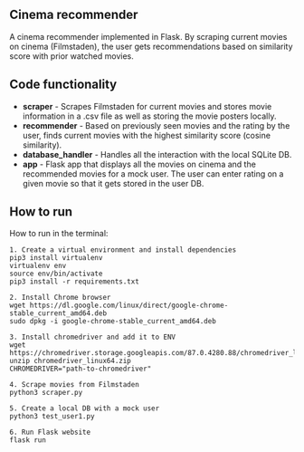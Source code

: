 ## Cinema recommender

A cinema recommender implemented in Flask.
By scraping current movies on cinema (Filmstaden), the user gets recommendations based on similarity score with prior watched movies.

## Code functionality 
- **scraper** - Scrapes Filmstaden for current movies and stores movie information in a .csv file as well as storing the movie posters locally.
- **recommender** - Based on previously seen movies and the rating by the user, finds current movies with the highest similarity score (cosine similarity).
- **database_handler** - Handles all the interaction with the local SQLite DB.
- **app** - Flask app that displays all the movies on cinema and the recommended movies for a mock user. The user can enter rating on a given movie so that it gets stored in the user DB.
  
## How to run
How to run in the terminal:
```
1. Create a virtual environment and install dependencies
pip3 install virtualenv
virtualenv env
source env/bin/activate
pip3 install -r requirements.txt

2. Install Chrome browser
wget https://dl.google.com/linux/direct/google-chrome-stable_current_amd64.deb
sudo dpkg -i google-chrome-stable_current_amd64.deb

3. Install chromedriver and add it to ENV
wget https://chromedriver.storage.googleapis.com/87.0.4280.88/chromedriver_linux64.zip
unzip chromedriver_linux64.zip
CHROMEDRIVER="path-to-chromedriver"

4. Scrape movies from Filmstaden
python3 scraper.py

5. Create a local DB with a mock user
python3 test_user1.py

6. Run Flask website
flask run
```
